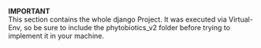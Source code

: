 **IMPORTANT** </br>
This section contains the whole django Project. It was executed via Virtual-Env, so be sure to include the phytobiotics_v2 folder before trying to implement it in your machine.
